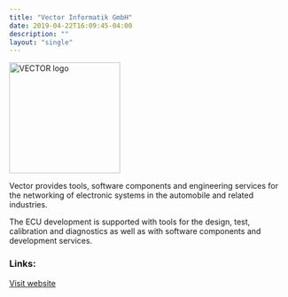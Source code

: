 ```yaml
---
title: "Vector Informatik GmbH"
date: 2019-04-22T16:09:45-04:00
description: ""
layout: "single"
---
```


<img src="http://openmobility.eclipse.org/images/members/vector-logo.svg" width="200px" alt="VECTOR logo" style="pointer-events:none;">
<!--more-->

Vector provides tools, software components and engineering services for the networking of electronic systems in the automobile and related industries.

The ECU development is supported with tools for the design, test, calibration and diagnostics as well as with software components and development services.

### Links:

<a href="https://www.vector.com/">Visit website</a>